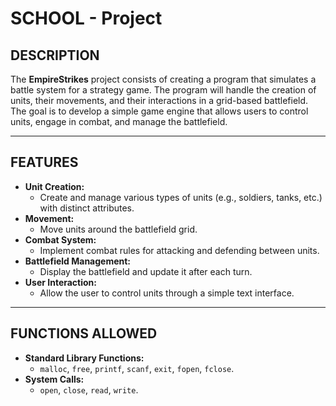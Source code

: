 # **SCHOOL - Project**

## **DESCRIPTION**  
The **EmpireStrikes** project consists of creating a program that simulates a battle system for a strategy game. The program will handle the creation of units, their movements, and their interactions in a grid-based battlefield. The goal is to develop a simple game engine that allows users to control units, engage in combat, and manage the battlefield.

---

## **FEATURES**  
- **Unit Creation:**  
  - Create and manage various types of units (e.g., soldiers, tanks, etc.) with distinct attributes.  
- **Movement:**  
  - Move units around the battlefield grid.  
- **Combat System:**  
  - Implement combat rules for attacking and defending between units.  
- **Battlefield Management:**  
  - Display the battlefield and update it after each turn.  
- **User Interaction:**  
  - Allow the user to control units through a simple text interface.  

---

## **FUNCTIONS ALLOWED**  
- **Standard Library Functions:**  
  - `malloc`, `free`, `printf`, `scanf`, `exit`, `fopen`, `fclose`.  
- **System Calls:**  
  - `open`, `close`, `read`, `write`.
